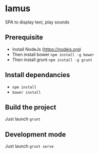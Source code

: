 # Iamus

SPA to display text, play sounds

## Prerequisite

* Install NodeJs (https://nodejs.org)
* Then install bower ``npm install -g bower``
* Then install grunt ``npm install -g grunt``

## Install dependancies

* ``npm install``
* ``bower install ``

## Build the project

Just launch ``grunt``

## Development mode

Just launch ``grunt serve``
